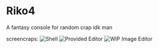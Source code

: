 # Riko4

A fantasy console for random crap idk man

screencraps:
![Shell](https://inci.ninja/imgs/ol6qn9.png)
![Provided Editor](https://inci.ninja/imgs/ol6qo6.png)
![WIP Image Editor](https://inci.ninja/imgs/on91bd.png)
